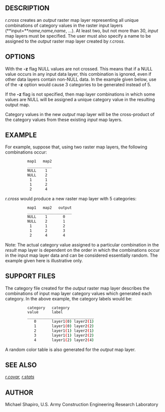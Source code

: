 ## DESCRIPTION

*r.cross* creates an *output* raster map layer representing all unique
combinations of category values in the raster input layers
(**input=***name,name,name*, ...). At least two, but not more than 30,
*input* map layers must be specified. The user must also specify a name
to be assigned to the *output* raster map layer created by *r.cross*.

## OPTIONS

With the **-z** flag NULL values are not crossed. This means that if a
NULL value occurs in any input data layer, this combination is ignored,
even if other data layers contain non-NULL data. In the example given
below, use of the **-z** option would cause 3 categories to be generated
instead of 5.

If the **-z** flag is not specified, then map layer combinations in
which some values are NULL will be assigned a unique category value in
the resulting output map.

Category values in the new *output* map layer will be the cross-product
of the category values from these existing *input* map layers.

## EXAMPLE

For example, suppose that, using two raster map layers, the following
combinations occur:

```sh
          map1   map2
          ___________
          NULL    1
          NULL    2
           1      1
           1      2
           2      4
```

*r.cross* would produce a new raster map layer with 5 categories:

```sh
          map1   map2   output
          ____________________
          NULL    1       0
          NULL    2       1
           1      1       2
           1      2       3
           2      4       4
```

Note: The actual category value assigned to a particular combination in
the *result* map layer is dependent on the order in which the
combinations occur in the input map layer data and can be considered
essentially random. The example given here is illustrative only.

## SUPPORT FILES

The category file created for the *output* raster map layer describes
the combinations of input map layer category values which generated each
category. In the above example, the category labels would be:

```sh
          category   category
          value      label
          ______________________________
             0       layer1(0) layer2(1)
             1       layer1(0) layer2(2)
             2       layer1(1) layer2(1)
             3       layer1(1) layer2(2)
             4       layer1(2) layer2(4)
```

A random color table is also generated for the *output* map layer.

## SEE ALSO

*[r.covar](r.covar.md), [r.stats](r.stats.md)*

## AUTHOR

Michael Shapiro, U.S. Army Construction Engineering Research Laboratory
